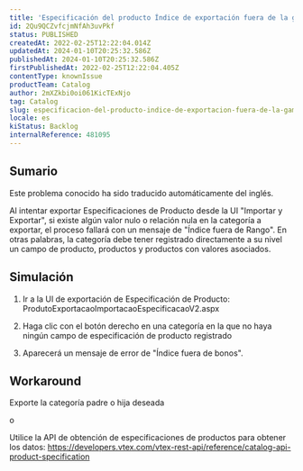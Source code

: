 ```yaml
---
title: 'Especificación del producto Índice de exportación fuera de la gama'
id: 2Qu9QCZvfcjmNfAh3uvPkf
status: PUBLISHED
createdAt: 2022-02-25T12:22:04.014Z
updatedAt: 2024-01-10T20:25:32.586Z
publishedAt: 2024-01-10T20:25:32.586Z
firstPublishedAt: 2022-02-25T12:22:04.405Z
contentType: knownIssue
productTeam: Catalog
author: 2mXZkbi0oi061KicTExNjo
tag: Catalog
slug: especificacion-del-producto-indice-de-exportacion-fuera-de-la-gama
locale: es
kiStatus: Backlog
internalReference: 481095
---
```


## Sumario

<div class="alert alert-info">
  <p>Este problema conocido ha sido traducido automáticamente del inglés.</p>
</div>


Al intentar exportar Especificaciones de Producto desde la UI "Importar y Exportar", si existe algún valor nulo o relación nula en la categoría a exportar, el proceso fallará con un mensaje de "Índice fuera de Rango". En otras palabras, la categoría debe tener registrado directamente a su nivel un campo de producto, productos y productos con valores asociados.



##

## Simulación


1) Ir a la UI de exportación de Especificación de Producto: ProdutoExportacaoImportacaoEspecificacaoV2.aspx

2) Haga clic con el botón derecho en una categoría en la que no haya ningún campo de especificación de producto registrado

3) Aparecerá un mensaje de error de "Índice fuera de bonos".






## Workaround


Exporte la categoría padre o hija deseada

o

Utilice la API de obtención de especificaciones de productos para obtener los datos: https://developers.vtex.com/vtex-rest-api/reference/catalog-api-product-specification

